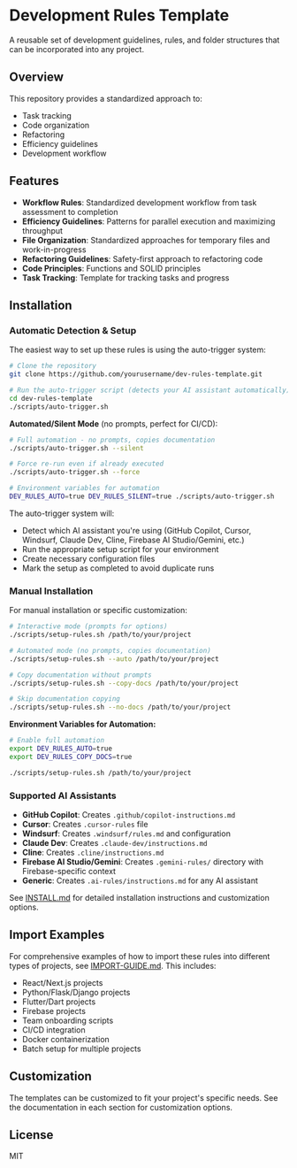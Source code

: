 # Development Rules Template

A reusable set of development guidelines, rules, and folder structures that can be incorporated into any project.

## Overview

This repository provides a standardized approach to:
- Task tracking
- Code organization
- Refactoring
- Efficiency guidelines
- Development workflow

## Features

- **Workflow Rules**: Standardized development workflow from task assessment to completion
- **Efficiency Guidelines**: Patterns for parallel execution and maximizing throughput
- **File Organization**: Standardized approaches for temporary files and work-in-progress
- **Refactoring Guidelines**: Safety-first approach to refactoring code
- **Code Principles**: Functions and SOLID principles
- **Task Tracking**: Template for tracking tasks and progress

## Installation

### Automatic Detection & Setup

The easiest way to set up these rules is using the auto-trigger system:

```bash
# Clone the repository
git clone https://github.com/yourusername/dev-rules-template.git

# Run the auto-trigger script (detects your AI assistant automatically)
cd dev-rules-template
./scripts/auto-trigger.sh
```

**Automated/Silent Mode** (no prompts, perfect for CI/CD):
```bash
# Full automation - no prompts, copies documentation
./scripts/auto-trigger.sh --silent

# Force re-run even if already executed
./scripts/auto-trigger.sh --force

# Environment variables for automation
DEV_RULES_AUTO=true DEV_RULES_SILENT=true ./scripts/auto-trigger.sh
```

The auto-trigger system will:
- Detect which AI assistant you're using (GitHub Copilot, Cursor, Windsurf, Claude Dev, Cline, Firebase AI Studio/Gemini, etc.)
- Run the appropriate setup script for your environment
- Create necessary configuration files
- Mark the setup as completed to avoid duplicate runs

### Manual Installation

For manual installation or specific customization:

```bash
# Interactive mode (prompts for options)
./scripts/setup-rules.sh /path/to/your/project

# Automated mode (no prompts, copies documentation)
./scripts/setup-rules.sh --auto /path/to/your/project

# Copy documentation without prompts
./scripts/setup-rules.sh --copy-docs /path/to/your/project

# Skip documentation copying
./scripts/setup-rules.sh --no-docs /path/to/your/project
```

**Environment Variables for Automation:**
```bash
# Enable full automation
export DEV_RULES_AUTO=true
export DEV_RULES_COPY_DOCS=true

./scripts/setup-rules.sh /path/to/your/project
```

### Supported AI Assistants

- **GitHub Copilot**: Creates `.github/copilot-instructions.md`
- **Cursor**: Creates `.cursor-rules` file
- **Windsurf**: Creates `.windsurf/rules.md` and configuration
- **Claude Dev**: Creates `.claude-dev/instructions.md`
- **Cline**: Creates `.cline/instructions.md`
- **Firebase AI Studio/Gemini**: Creates `.gemini-rules/` directory with Firebase-specific context
- **Generic**: Creates `.ai-rules/instructions.md` for any AI assistant

See [INSTALL.md](./INSTALL.md) for detailed installation instructions and customization options.

## Import Examples

For comprehensive examples of how to import these rules into different types of projects, see [IMPORT-GUIDE.md](./IMPORT-GUIDE.md). This includes:

- React/Next.js projects
- Python/Flask/Django projects  
- Flutter/Dart projects
- Firebase projects
- Team onboarding scripts
- CI/CD integration
- Docker containerization
- Batch setup for multiple projects

## Customization

The templates can be customized to fit your project's specific needs. See the documentation in each section for customization options.

## License

MIT
